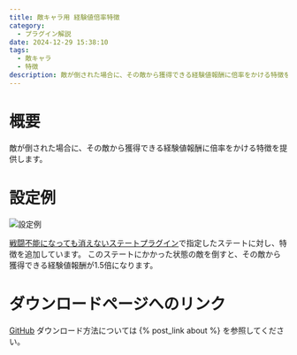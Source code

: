 ```yaml
---
title: 敵キャラ用 経験値倍率特徴
category:
  - プラグイン解説
date: 2024-12-29 15:38:10
tags:
  - 敵キャラ
  - 特徴
description: 敵が倒された場合に、その敵から獲得できる経験値報酬に倍率をかける特徴を提供します。
---
```


# 概要

敵が倒された場合に、その敵から獲得できる経験値報酬に倍率をかける特徴を提供します。

# 設定例

![設定例](exp-rate.png "設定例")

[戦闘不能になっても消えないステートプラグイン](https://github.com/elleonard/DarkPlasma-MZ-Plugins/blob/release/DarkPlasma_StateWithDeath.js)で指定したステートに対し、特徴を追加しています。
このステートにかかった状態の敵を倒すと、その敵から獲得できる経験値報酬が1.5倍になります。

# ダウンロードページへのリンク

[GitHub](https://github.com/elleonard/DarkPlasma-MZ-Plugins/blob/release/DarkPlasma_ExpRateTraitForEnemy.js)
ダウンロード方法については {% post_link about %} を参照してください。
